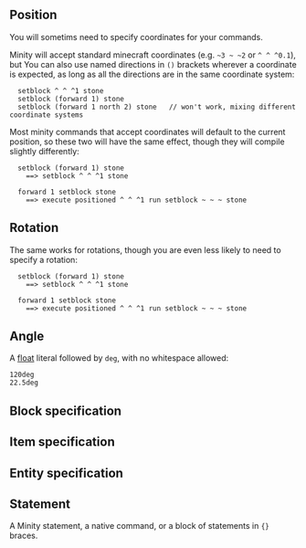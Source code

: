 ## Position

You will sometims need to specify coordinates for your commands. 

Minity will accept standard minecraft coordinates (e.g. `~3 ~ ~2` or `^ ^ ^0.1`), but You can also use named directions in `()` brackets wherever a coordinate is expected, as long as all the directions are in the same coordinate system:
````minity
  setblock ^ ^ ^1 stone
  setblock (forward 1) stone
  setblock (forward 1 north 2) stone   // won't work, mixing different coordinate systems
````
Most minity commands that accept coordinates will default to the current position, so these two will have the same effect, though they will compile slightly differently:
````minity
  setblock (forward 1) stone
    ==> setblock ^ ^ ^1 stone
  
  forward 1 setblock stone
    ==> execute positioned ^ ^ ^1 run setblock ~ ~ ~ stone
````
## Rotation

The same works for rotations, though you are even less likely to need to specify a rotation:
````minity
  setblock (forward 1) stone
    ==> setblock ^ ^ ^1 stone
  
  forward 1 setblock stone
    ==> execute positioned ^ ^ ^1 run setblock ~ ~ ~ stone
````

## Angle
A [float](values#float) literal followed by `deg`, with no whitespace allowed:
````minity
120deg
22.5deg
````

## Block specification

## Item specification

## Entity specification

## Statement
A Minity statement, a native command, or a block of statements in `{}` braces.